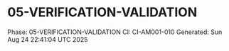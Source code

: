 # 05-VERIFICATION-VALIDATION
Phase: 05-VERIFICATION-VALIDATION
CI: CI-AM001-010
Generated: Sun Aug 24 22:41:04 UTC 2025
